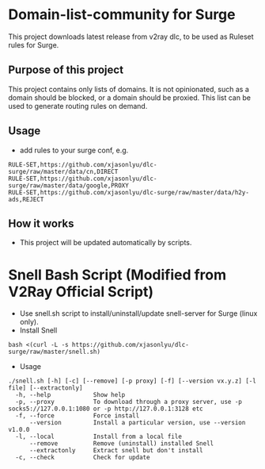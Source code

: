 # Domain-list-community for Surge

This project downloads latest release from v2ray dlc, to be used as Ruleset rules for Surge.

## Purpose of this project

This project contains only lists of domains. It is not opinionated, such as a domain should be blocked, or a domain should be proxied. This list can be used to generate routing rules on demand.

## Usage

- add rules to your surge conf, e.g.

```
RULE-SET,https://github.com/xjasonlyu/dlc-surge/raw/master/data/cn,DIRECT
RULE-SET,https://github.com/xjasonlyu/dlc-surge/raw/master/data/google,PROXY
RULE-SET,https://github.com/xjasonlyu/dlc-surge/raw/master/data/h2y-ads,REJECT
```

## How it works

- This project will be updated automatically by scripts.

# Snell Bash Script (Modified from V2Ray Official Script)
- Use snell.sh script to install/uninstall/update snell-server for Surge (linux only).
- Install Snell
```
bash <(curl -L -s https://github.com/xjasonlyu/dlc-surge/raw/master/snell.sh)
```
- Usage
```
./snell.sh [-h] [-c] [--remove] [-p proxy] [-f] [--version vx.y.z] [-l file] [--extractonly]
  -h, --help            Show help
  -p, --proxy           To download through a proxy server, use -p socks5://127.0.0.1:1080 or -p http://127.0.0.1:3128 etc
  -f, --force           Force install
      --version         Install a particular version, use --version v1.0.0
  -l, --local           Install from a local file
      --remove          Remove (uninstall) installed Snell
      --extractonly     Extract snell but don't install
  -c, --check           Check for update
```
